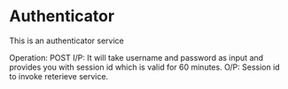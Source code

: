 # Authenticator


This is an authenticator service 

Operation: POST
I/P: It will take username and password as input and provides you with session id which is valid for 60 minutes. 
O/P: Session id to invoke reterieve service.
